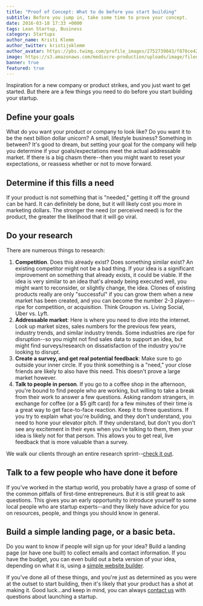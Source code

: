 ```yaml
---
title: "Proof of Concept: What to do before you start building"
subtitle: Before you jump in, take some time to prove your concept.
date: 2016-03-18 17:33 +0000
tags: Lean Startup, Business
category: Startups
author_name: Kristi Klemm
author_twitter: kristijoklemm
author_avatar: https://pbs.twimg.com/profile_images/2752739843/f878ce42bbeb25aec4c29e24240ae98d.png
image: https://s3.amazonaws.com/mediocre-production/uploads/image/filename/73/kaboompics.com_Iphone_6_plus_in_woman_s_hand.jpg
banner: true
featured: true
---
```


Inspiration for a new company or product strikes, and you just want to get started. But there are a few things you need to do before you start building your startup.

## Define your goals
What do you want your product or company to look like? Do you want it to be the next billion dollar unicorn? A small, lifestyle business? Something in between? It's good to dream, but setting your goal for the company will help you determine if your goals/expectations meet the actual addressable market. If there is a big chasm there--then you might want to reset your expectations, or reassess whether or not to move forward.

## Determine if this fills a need
If your product is not something that is "needed," getting it off the ground can be hard. It can definitely be done, but it will likely cost you more in marketing dollars. The stronger the need (or perceived need) is for the product, the greater the likelihood that it will go viral.

## Do your research
There are numerous things to research:

1. **Competition**. Does this already exist? Does something similar exist? An existing competitor might not be a bad thing. If your idea is a significant improvement on something that already exists, it could be viable. If the idea is very similar to an idea that's already being executed well, you might want to reconsider, or slightly change, the idea. Clones of existing products really are only "successful" if you can grow them when a new market has been created, and you can become the number 2-3 player--ripe for competition, or acquisition. Think Groupon vs. Living Social, Uber vs. Lyft.
2. **Addressable market**: Here is where you need to dive into the internet. Look up market sizes, sales numbers for the previous few years, industry trends, and similar industry trends. Some industries are ripe for disruption--so you might not find sales data to support an idea, but might find surveys/research on dissatisfaction of the industry you're looking to disrupt.
3. **Create a survey, and get real potential feedback**: Make sure to go outside your inner circle. If you think something is a "need," your close friends are likely to also have this need. This doesn't prove a large market however.
4. **Talk to people in person**. If you go to a coffee shop in the afternoon, you're bound to find people who are working, but willing to take a break from their work to answer a few questions. Asking random strangers, in exchange for coffee (or a $5 gift card) for a few minutes of their time is a great way to get face-to-face reaction. Keep it to three questions. If you try to explain what you're building, and they don't understand, you need to hone your elevator pitch. If they understand, but don't you don't see any excitement in their eyes when you're talking to them, then your idea is likely not for that person. This allows you to get real, live feedback that is more valuable than a survey.

We walk our clients through an entire research sprint--[check it out](https://www.kohactive.com/startups/research-sprint).

## Talk to a few people who have done it before
If you've worked in the startup world, you probably have a grasp of some of the common pitfalls of first-time entrepreneurs. But it is still great to ask questions. This gives you an early opportunity to introduce yourself to some local people who are startup experts--and they likely have advice for you on resources, people, and things you should know in general.

## Build a simple landing page, or a basic beta.
Do you want to know if people will sign up for your idea? Build a landing page (or have one built) to collect emails and contact information. If you have the budget, you can even build out a beta version of your idea, depending on what it is, using a [simple website builder](https://www.kohactive.com/blog/should-you-make-your-own-website/).

If you've done all of these things, and you're just as determined as you were at the outset to start building, then it's likely that your product has a shot at making it. Good luck...and keep in mind, you can always <a href="https://www.kohactive.com/contact/">contact us</a> with questions about launching a startup.
